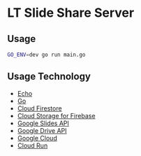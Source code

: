 # LT Slide Share Server

## Usage
```bash
GO_ENV=dev go run main.go
```

## Usage Technology
 - [Echo](https://echo.labstack.com/)
 - [Go](https://go.dev/)
 - [Cloud Firestore](https://firebase.google.com/docs/firestore?hl=ja)
 - [Cloud Storage for Firebase](https://firebase.google.com/docs/storage?hl=ja)
 - [Google Slides API](https://developers.google.com/slides/api/reference/rest?hl=ja)
 - [Google Drive API](https://developers.google.com/drive/api/reference/rest/v3?hl=ja)
 - [Google Cloud](https://cloud.google.com/)
 - [Cloud Run](https://cloud.google.com/run?hl=ja)
